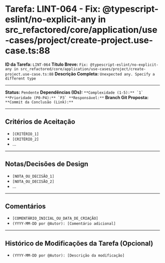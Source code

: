 # Tarefa: LINT-064 - Fix: @typescript-eslint/no-explicit-any in src_refactored/core/application/use-cases/project/create-project.use-case.ts:88

**ID da Tarefa:** `LINT-064`
**Título Breve:** `Fix: @typescript-eslint/no-explicit-any in src_refactored/core/application/use-cases/project/create-project.use-case.ts:88`
**Descrição Completa:**
`Unexpected any. Specify a different type`

---

**Status:** `Pendente`
**Dependências (IDs):** ``
**Complexidade (1-5):** `1`
**Prioridade (P0-P4):** `P3`
**Responsável:** ``
**Branch Git Proposta:** ``
**Commit da Conclusão (Link):** ``

---

## Critérios de Aceitação
- `[CRITÉRIO_1]`
- `[CRITÉRIO_2]`
- ...

---

## Notas/Decisões de Design
- `[NOTA_OU_DECISÃO_1]`
- `[NOTA_OU_DECISÃO_2]`
- ...

---

## Comentários
- `[COMENTÁRIO_INICIAL_OU_DATA_DE_CRIAÇÃO]`
- `(YYYY-MM-DD por @Autor): [Comentário adicional]`

---

## Histórico de Modificações da Tarefa (Opcional)
- `(YYYY-MM-DD por @Autor): [Descrição da modificação]`
